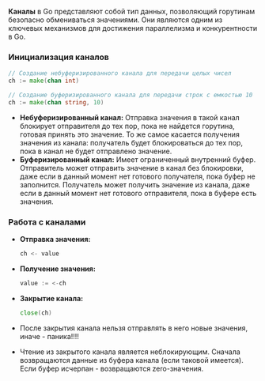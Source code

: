 
**Каналы** в Go представляют собой тип данных, позволяющий горутинам безопасно обмениваться значениями. Они являются одним из ключевых механизмов для достижения параллелизма и конкурентности в Go.

### Инициализация каналов
```go
// Создание небуферизированного канала для передачи целых чисел
ch := make(chan int)

// Создание буферизированного канала для передачи строк с емкостью 10
ch := make(chan string, 10)
```

- **Небуферизированный канал:** Отправка значения в такой канал блокирует отправителя до тех пор, пока не найдется горутина, готовая принять это значение. То же самое касается получения значения из канала: получатель будет блокироваться до тех пор, пока в канал не будет отправлено значение.
- **Буферизированный канал:** Имеет ограниченный внутренний буфер. Отправитель может отправить значение в канал без блокировки, даже если в данный момент нет готового получателя, пока буфер не заполнится. Получатель может получить значение из канала, даже если в данный момент нет готового отправителя, пока в буфере есть значения.

### Работа с каналами

- **Отправка значения:**
    ```go
    ch <- value
    ```
    
- **Получение значения:**
    ```go
    value := <-ch
    ```
    
- **Закрытие канала:**
    ```go
    close(ch)
    ```
    
- После закрытия канала нельзя отправлять в него новые значения, иначе - паника!!!!
- Чтение из закрытого канала является неблокирующим. Сначала возвращаются данные из буфера канала (если таковой имеется). Если буфер исчерпан - возвращаются zero-значения.